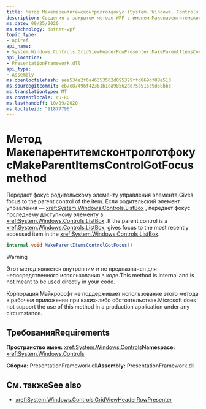 ```yaml
---
title: Метод Макепарентитемсконтролготфокус (System. Windows. Controls. Гридвиевхеадерровпресентер)
description: Сведения о закрытом методе WPF с именем Макепарентитемсконтролготфокус.
ms.date: 09/25/2020
ms.technology: dotnet-wpf
topic_type:
- apiref
api_name:
- System.Windows.Controls.GridViewHeaderRowPresenter.MakeParentItemsControlGotFocus
api_location:
- PresentationFramework.dll
api_type:
- Assembly
ms.openlocfilehash: aea534e2f6a46353562d095329ffd869df88e513
ms.sourcegitcommit: eb7e87496f42361b1da98562dd75b516c9d58bbc
ms.translationtype: MT
ms.contentlocale: ru-RU
ms.lasthandoff: 10/09/2020
ms.locfileid: "91877796"
---
```

# <a name="makeparentitemscontrolgotfocus-method"></a><span data-ttu-id="b8ab3-103">Метод Макепарентитемсконтролготфокус</span><span class="sxs-lookup"><span data-stu-id="b8ab3-103">MakeParentItemsControlGotFocus method</span></span>

<span data-ttu-id="b8ab3-104">Передает фокус родительскому элементу управления элемента.</span><span class="sxs-lookup"><span data-stu-id="b8ab3-104">Gives focus to the parent control of the item.</span></span> <span data-ttu-id="b8ab3-105">Если родительский элемент управления — <xref:System.Windows.Controls.ListBox> , передает фокус последнему доступному элементу в <xref:System.Windows.Controls.ListBox> .</span><span class="sxs-lookup"><span data-stu-id="b8ab3-105">If the parent control is a <xref:System.Windows.Controls.ListBox>, gives focus to the most recently accessed item in the <xref:System.Windows.Controls.ListBox>.</span></span>

```csharp
internal void MakeParentItemsControlGotFocus()
```

> [!WARNING]
> <span data-ttu-id="b8ab3-106">Этот метод является внутренним и не предназначен для непосредственного использования в коде.</span><span class="sxs-lookup"><span data-stu-id="b8ab3-106">This method is internal and is not meant to be used directly in your code.</span></span>
>
> <span data-ttu-id="b8ab3-107">Корпорация Майкрософт не поддерживает использование этого метода в рабочем приложении при каких-либо обстоятельствах.</span><span class="sxs-lookup"><span data-stu-id="b8ab3-107">Microsoft does not support the use of this method in a production application under any circumstance.</span></span>

## <a name="requirements"></a><span data-ttu-id="b8ab3-108">Требования</span><span class="sxs-lookup"><span data-stu-id="b8ab3-108">Requirements</span></span>

<span data-ttu-id="b8ab3-109">**Пространство имен:** <xref:System.Windows.Controls></span><span class="sxs-lookup"><span data-stu-id="b8ab3-109">**Namespace:** <xref:System.Windows.Controls></span></span>

<span data-ttu-id="b8ab3-110">**Сборка:** PresentationFramework.dll</span><span class="sxs-lookup"><span data-stu-id="b8ab3-110">**Assembly:** PresentationFramework.dll</span></span>

## <a name="see-also"></a><span data-ttu-id="b8ab3-111">См. также</span><span class="sxs-lookup"><span data-stu-id="b8ab3-111">See also</span></span>

- <xref:System.Windows.Controls.GridViewHeaderRowPresenter>
